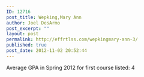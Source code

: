 ```yaml
---
ID: 12716
post_title: Wepking,Mary Ann
author: Joel DesArmo
post_excerpt: ""
layout: post
permalink: http://effrtlss.com/wepkingmary-ann-3/
published: true
post_date: 2012-11-02 20:52:44
---
```

<p>Average GPA in Spring 2012 for first course listed: 4</p>